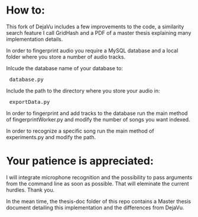 # How to:

This fork of DejaVu includes a few improvements to the code, a similarity search feature I call GridHash and a PDF of a master thesis explaining many implementation details.

In order to fingerprint audio you require a MySQL database and a local folder where you store a number of audio tracks.

Inlcude the database name of your database to: <pre> database.py </pre>

Include the path to the directory where you store your audio in: <pre> exportData.py </pre>

In order to fingerprint and add tracks to the database run the main method of fingerprintWorker.py and modify the number of songs you want indexed.

In order to recognize a specific song run the main method of experiments.py and modify the path.

# Your patience is appreciated:

I will integrate microphone recognition and the possibility to pass arguments from the command line as soon as possible.
That will eleminate the current hurdles. Thank you.

In the mean time, the thesis-doc folder of this repo contains a Master thesis document detailing this implementation and the differences from DejaVu.
